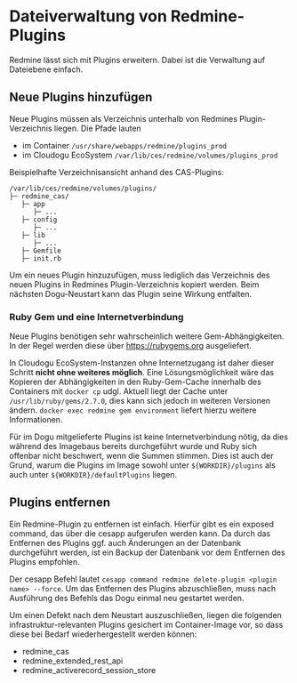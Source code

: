 # Dateiverwaltung von Redmine-Plugins

Redmine lässt sich mit Plugins erweitern. Dabei ist die Verwaltung auf Dateiebene einfach. 

## Neue Plugins hinzufügen

Neue Plugins müssen als Verzeichnis unterhalb von Redmines Plugin-Verzeichnis liegen. Die Pfade lauten 
- im Container `/usr/share/webapps/redmine/plugins_prod`
- im Cloudogu EcoSystem `/var/lib/ces/redmine/volumes/plugins_prod`

Beispielhafte Verzeichnisansicht anhand des CAS-Plugins:

```
/var/lib/ces/redmine/volumes/plugins/
├─ redmine_cas/
   ├─ app
      ├─ ...
   ├─ config
      ├─ ...
   ├─ lib
      ├─ ...
   ├─ Gemfile
   ├─ init.rb
```

Um ein neues Plugin hinzuzufügen, muss lediglich das Verzeichnis des neuen Plugins in Redmines Plugin-Verzeichnis kopiert werden. Beim nächsten Dogu-Neustart kann das Plugin seine Wirkung entfalten.

### Ruby Gem und eine Internetverbindung

Neue Plugins benötigen sehr wahrscheinlich weitere Gem-Abhängigkeiten. In der Regel werden diese über https://rubygems.org ausgeliefert. 

In Cloudogu EcoSystem-Instanzen ohne Internetzugang ist daher dieser Schritt **nicht ohne weiteres möglich**. Eine Lösungsmöglichkeit wäre das Kopieren der Abhängigkeiten in den Ruby-Gem-Cache innerhalb des Containers mit `docker cp` udgl. Aktuell liegt der Cache unter `/usr/lib/ruby/gems/2.7.0`, dies kann sich jedoch in weiteren Versionen ändern. `docker exec redmine gem environment` liefert hierzu weitere Informationen.

Für im Dogu mitgelieferte Plugins ist keine Internetverbindung nötig, da dies während des Imagebaus bereits durchgeführt wurde und Ruby sich offenbar nicht beschwert, wenn die Summen stimmen. Dies ist auch der Grund, warum die Plugins im Image sowohl unter `${WORKDIR}/plugins` als auch unter `${WORKDIR}/defaultPlugins` liegen. 

## Plugins entfernen

Ein Redmine-Plugin zu entfernen ist einfach. Hierfür gibt es ein exposed command, das über die cesapp aufgerufen werden 
kann. Da durch das Entfernen des Plugins ggf. auch Änderungen an der Datenbank durchgeführt werden, ist ein Backup der
Datenbank vor dem Entfernen des Plugins empfohlen. 

Der cesapp Befehl lautet `cesapp command redmine delete-plugin <plugin name> --force`. Um das Entfernen des Plugins 
abzuschließen, muss nach Ausführung des Befehls das Dogu einmal neu gestartet werden.

Um einen Defekt nach dem Neustart auszuschließen, liegen die folgenden infrastruktur-relevanten Plugins gesichert im 
Container-Image vor, so dass diese bei Bedarf wiederhergestellt werden können:
- redmine_cas
- redmine_extended_rest_api
- redmine_activerecord_session_store

